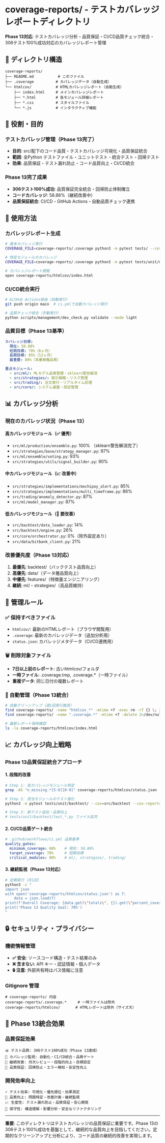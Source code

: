 # coverage-reports/ - テストカバレッジレポートディレクトリ

**Phase 13対応**: テストカバレッジ分析・品質保証・CI/CD品質チェック統合・306テスト100%成功対応のカバレッジレポート管理

## 📁 ディレクトリ構造

```
coverage-reports/
├── README.md           # このファイル
├── .coverage          # カバレッジデータ（自動生成）
└── htmlcov/           # HTMLカバレッジレポート（自動生成）
    ├── index.html     # メインカバレッジレポート
    ├── *.html         # 各モジュール詳細レポート
    ├── *.css          # スタイルファイル
    └── *.js           # インタラクティブ機能
```

## 🎯 役割・目的

### **テストカバレッジ管理（Phase 13完了）**
- **目的**: src/配下のコード品質・テストカバレッジ可視化・品質保証統合
- **範囲**: 全Python テストファイル・ユニットテスト・統合テスト・回帰テスト
- **効果**: 品質保証・テスト漏れ防止・コード品質向上・CI/CD統合

### **Phase 13完了成果**
- **306テスト100%成功**: 品質保証完全統合・回帰防止体制確立
- **コードカバレッジ**: 58.88%（継続改善中）
- **品質保証統合**: CI/CD・GitHub Actions・自動品質チェック連携

## 🔧 使用方法

### **カバレッジレポート生成**
```bash
# 基本カバレッジ実行
COVERAGE_FILE=coverage-reports/.coverage python3 -m pytest tests/ --cov=src --cov-report=html:coverage-reports/htmlcov --cov-report=term

# 特定モジュールのカバレッジ
COVERAGE_FILE=coverage-reports/.coverage python3 -m pytest tests/unit/ml/ --cov=src/ml --cov-report=html:coverage-reports/htmlcov

# カバレッジレポート閲覧
open coverage-reports/htmlcov/index.html
```

### **CI/CD統合実行**
```bash
# GitHub Actions経由（自動実行）
git push origin main  # ci.ymlで自動カバレッジ実行

# 品質チェック統合（手動実行）
python scripts/management/dev_check.py validate --mode light
```

### **品質目標（Phase 13基準）**
```yaml
カバレッジ目標:
  現在: 58.88%
  短期目標: 70%（6ヶ月）
  長期目標: 85%（12ヶ月）
  最重要: 80%（本番稼働品質）

重点モジュール:
  - src/ml/: MLモデル品質管理・sklearn警告解消
  - src/strategies/: 取引戦略・リスク管理
  - src/trading/: 注文実行・リアルタイム処理
  - src/core/: システム基盤・設定管理
```

## 📊 カバレッジ分析

### **現在のカバレッジ状況（Phase 13）**

#### **高カバレッジモジュール（✅ 優秀）**
- `src/ml/production/ensemble.py`: 100% （sklearn警告解消完了）
- `src/strategies/base/strategy_manager.py`: 97%
- `src/ml/ensemble/voting.py`: 93%
- `src/strategies/utils/signal_builder.py`: 90%

#### **中カバレッジモジュール（📈 改善中）**
- `src/strategies/implementations/mochipoy_alert.py`: 85%
- `src/strategies/implementations/multi_timeframe.py`: 86%
- `src/trading/anomaly_detector.py`: 87%
- `src/ml/model_manager.py`: 87%

#### **低カバレッジモジュール（🔴 要改善）**
- `src/backtest/data_loader.py`: 14%
- `src/backtest/engine.py`: 26%
- `src/core/orchestrator.py`: 0%（除外設定あり）
- `src/data/bitbank_client.py`: 21%

### **改善優先度（Phase 13対応）**
1. **最優先**: backtest/（バックテスト品質向上）
2. **高優先**: data/（データ層品質向上）
3. **中優先**: features/（特徴量エンジニアリング）
4. **継続**: ml/・strategies/（高品質維持）

## 🚨 管理ルール

### **✅ 保持すべきファイル**
- `htmlcov/`: 最新のHTMLレポート（ブラウザ閲覧用）
- `.coverage`: 最新のカバレッジデータ（追加分析用）
- `status.json`: カバレッジメタデータ（CI/CD連携用）

### **🗑️ 削除対象ファイル**
- **7日以上前のレポート**: 古いhtmlcov/フォルダ
- **一時ファイル**: .coverage.tmp, .coverage.*（一時ファイル）
- **重複データ**: 同じ日付の複数レポート

### **🔄 自動管理（Phase 13統合）**
```bash
# 自動クリーンアップ（週1回実行推奨）
find coverage-reports/ -name "htmlcov_*" -mtime +7 -exec rm -rf {} \; 2>/dev/null
find coverage-reports/ -name ".coverage.*" -mtime +7 -delete 2>/dev/null

# 最新レポート保持確認
ls -la coverage-reports/htmlcov/index.html
```

## 📈 カバレッジ向上戦略

### **Phase 13品質保証統合アプローチ**

#### **1. 段階的改善**
```bash
# Step 1: 低カバレッジモジュール特定
grep -A5 "n_missing.*[5-9][0-9]" coverage-reports/htmlcov/status.json

# Step 2: 該当モジュールのテスト強化
python3 -m pytest tests/unit/backtest/ --cov=src/backtest --cov-report=term

# Step 3: 新テスト追加・品質向上
# tests/unit/backtest/test_*.py ファイル拡充
```

#### **2. CI/CD品質ゲート統合**
```yaml
# .github/workflows/ci.yml 品質基準
quality_gates:
  minimum_coverage: 60%    # 現在: 58.88%
  target_coverage: 70%     # 短期目標
  critical_modules: 80%    # ml/, strategies/, trading/
```

#### **3. 継続監視（Phase 13対応）**
```bash
# 定期実行（月1回）
python3 -c "
import json
with open('coverage-reports/htmlcov/status.json') as f:
    data = json.load(f)
print(f'Overall Coverage: {data.get(\"totals\", {}).get(\"percent_covered\", 0):.1f}%')
print('Phase 13 Quality Goal: 70%')
"
```

## 🔒 セキュリティ・プライバシー

### **機密情報管理**
- **✅ 安全**: ソースコード構造・テスト結果のみ
- **❌ 含まない**: API キー・認証情報・個人データ
- **🔒 注意**: 外部共有時はパス情報に注意

### **Gitignore 管理**
```gitignore
# coverage-reports/ 内容
coverage-reports/.coverage.*     # 一時ファイルは除外
coverage-reports/htmlcov/       # HTMLレポートは除外（サイズ大）
```

## 🚀 Phase 13統合効果

### **品質保証効果**
```
📊 テスト品質: 306テスト100%成功（Phase 13達成）
🎯 カバレッジ監視: 自動化・CI/CD統合・品質ゲート
🔄 継続改善: 月次レビュー・段階的向上・目標設定
🏥 品質保証: 回帰防止・エラー検知・安定性向上
```

### **開発効率向上**
```
⚡ テスト効率: 可視化・優先順位・効果測定
🔧 品質向上: 問題特定・改善計画・継続監視  
📈 生産性: テスト漏れ防止・品質保証・安心開発
💾 保守性: 構造理解・影響分析・安全なリファクタリング
```

---

**重要**: このディレクトリはテストカバレッジの品質保証に重要です。Phase 13の306テスト100%成功を基盤として、継続的な品質向上を目指してください。定期的なクリーンアップと分析により、コード品質の継続的改善を実現します。